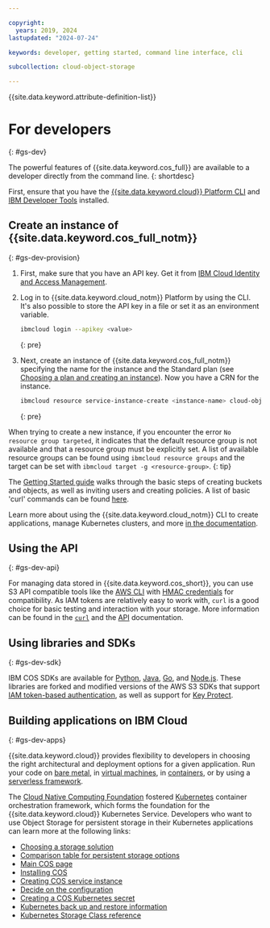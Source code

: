 ```yaml
---

copyright:
  years: 2019, 2024
lastupdated: "2024-07-24"

keywords: developer, getting started, command line interface, cli

subcollection: cloud-object-storage

---
```


{{site.data.keyword.attribute-definition-list}}


# For developers
{: #gs-dev}

The powerful features of {{site.data.keyword.cos_full}} are available to a developer directly from the command line.
{: shortdesc}

First, ensure that you have the [{{site.data.keyword.cloud}} Platform CLI](https://cloud.ibm.com/docs/cli/index.html) and [IBM Developer Tools](https://cloud.ibm.com/docs/cloudnative/idt/index.html) installed.

## Create an instance of {{site.data.keyword.cos_full_notm}}
{: #gs-dev-provision}

1. First, make sure that you have an API key. Get it from [IBM Cloud Identity and Access Management](https://cloud.ibm.com/iam/apikeys).
2. Log in to {{site.data.keyword.cloud_notm}} Platform by using the CLI. It's also possible to store the API key in a file or set it as an environment variable.

    ```sh
    ibmcloud login --apikey <value>
    ```
    {: pre}

3. Next, create an instance of {{site.data.keyword.cos_full_notm}} specifying the name for the instance and the Standard plan (see [Choosing a plan and creating an instance](/docs/cloud-object-storage?topic=cloud-object-storage-provision)). Now you have a CRN for the instance.

    ```sh
    ibmcloud resource service-instance-create <instance-name> cloud-object-storage <plan> global
    ```
    {: pre}

When trying to create a new instance, if you encounter the error `No resource group targeted`, it indicates that the default resource group is not available and that a resource group must be explicitly set. A list of available resource groups can be found using `ibmcloud resource groups` and the target can be set with `ibmcloud target -g <resource-group>`.
{: tip}

The [Getting Started guide](/docs/cloud-object-storage?topic=cloud-object-storage-getting-started-cloud-object-storage) walks through the basic steps of creating buckets and objects, as well as inviting users and creating policies. A list of basic 'curl' commands can be found [here](/docs/cloud-object-storage?topic=cloud-object-storage-curl).

Learn more about using the {{site.data.keyword.cloud_notm}} CLI to create applications, manage Kubernetes clusters, and more [in the documentation](/docs/cli?topic=cli-ibmcloud_cli).

## Using the API
{: #gs-dev-api}

For managing data stored in {{site.data.keyword.cos_short}}, you can use S3 API compatible tools like the [AWS CLI](/docs/cloud-object-storage?topic=cloud-object-storage-aws-cli) with [HMAC credentials](/docs/cloud-object-storage?topic=cloud-object-storage-uhc-hmac-credentials-main) for compatibility. As IAM tokens are relatively easy to work with, `curl` is a good choice for basic testing and interaction with your storage. More information can be found in the [`curl`](/docs/cloud-object-storage?topic=cloud-object-storage-curl) and the [API](/docs/cloud-object-storage?topic=cloud-object-storage-compatibility-api) documentation.

## Using libraries and SDKs
{: #gs-dev-sdk}

IBM COS SDKs are available for [Python](/docs/cloud-object-storage?topic=cloud-object-storage-python), [Java](/docs/cloud-object-storage?topic=cloud-object-storage-java), [Go](/docs/cloud-object-storage?topic=cloud-object-storage-using-go), and [Node.js](/docs/cloud-object-storage?topic=cloud-object-storage-node). These libraries are forked and modified versions of the AWS S3 SDKs that support [IAM token-based authentication](/docs/cloud-object-storage?topic=cloud-object-storage-iam-overview), as well as support for [Key Protect](/docs/cloud-object-storage?topic=cloud-object-storage-encryption).

## Building applications on IBM Cloud
{: #gs-dev-apps}

{{site.data.keyword.cloud}} provides flexibility to developers in choosing the right architectural and deployment options for a given application. Run your code on [bare metal](https://cloud.ibm.com/catalog/infrastructure/bare-metal), in [virtual machines](https://cloud.ibm.com/catalog/infrastructure/virtual-server-group), in [containers](https://cloud.ibm.com/kubernetes/catalog/cluster), or by using a [serverless framework](/docs/solution-tutorials?topic=solution-tutorials-serverless-webapp).

The [Cloud Native Computing Foundation](https://www.cncf.io) fostered [Kubernetes](https://kubernetes.io) container orchestration framework, which forms the foundation for the {{site.data.keyword.cloud}} Kubernetes Service. Developers who want to use Object Storage for persistent storage in their Kubernetes applications can learn more at the following links:

 * [Choosing a storage solution](/docs/containers?topic=containers-storage-plan)
 * [Comparison table for persistent storage options](/docs/containers?topic=containers-storage-plan)
 * [Main COS page](/docs/cloud-object-storage?topic=cloud-object-storage-getting-started-cloud-object-storage)
 * [Installing COS](/docs/containers?topic=containers-storage_cos_install)
 * [Creating COS service instance](/docs/containers?topic=containers-storage-cos-understand#create_cos_service)
 * [Decide on the configuration](/docs/containers?topic=containers-storage_cos_install#configure_cos)
 * [Creating a COS Kubernetes secret](/docs/containers?topic=containers-storage-cos-understand#create_cos_secret)
 * [Kubernetes back up and restore information](/docs/containers?topic=containers-storage_br)
 * [Kubernetes Storage Class reference](/docs/containers?topic=containers-storage_cos_reference)
